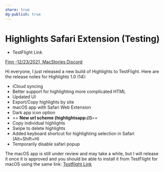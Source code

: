 ```yaml
---
share: true
dg-publish: true
---
```

# Highlights Safari Extension (Testing)
- TestFlight Link

[Finn -12/23/2021, MacStories Discord](https://discord.com/channels/836622115435184162/889522187856396378/923754833134121030)

Hi everyone, I just released a new build of Highlights to TestFlight.  Here are the release notes for Highlights 1.0 (14):
- iCloud syncing
- Better support for highlighting more complicated HTML
- Updated UI
- Export/Copy highlights by site
- macOS app with Safari Web Extension
- Dark app icon option
- == **New url scheme (highlightsapp://)**==
- Copy individual highlights
- Swipe to delete highlights
- Added keyboard shortcut for highlighting selection in Safari (Alt+Shift+H)
- Temporarily disable safari popup

The macOS app is still under review and may take a while, but I will release it once it is approved and you should be able to install it from TestFlight for macOS using the same link: [Testflight Link](https://testflight.apple.com/join/OONmU0Z2)